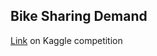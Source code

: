 ## Bike Sharing Demand
[Link](https://www.kaggle.com/competitions/bike-sharing-demand/overview) on Kaggle competition
